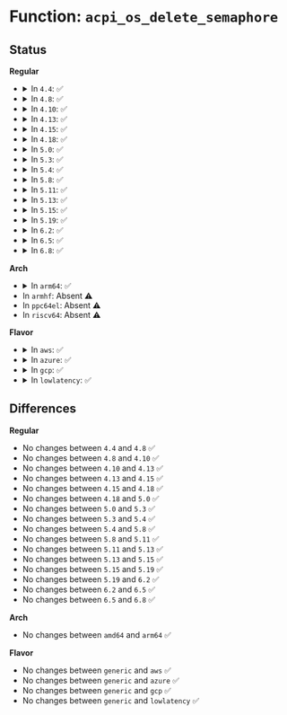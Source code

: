 # Function: <code>acpi_os_delete_semaphore</code>

## Status
<b>Regular</b>
<ul>
<li>
<details>
<summary>In <code>4.4</code>: ✅</summary>

```c
acpi_status acpi_os_delete_semaphore(acpi_handle handle);
```

**Collision:** Unique Global

**Inline:** No

**Transformation:** False

**Instances:**

```
In drivers/acpi/osl.c (ffffffff8147a4d0)
Location: drivers/acpi/osl.c:1265
Inline: False
Direct callers:
  - drivers/acpi/acpica/exsystem.c:acpi_ex_system_reset_event
  - drivers/acpi/acpica/utdelete.c:acpi_ut_update_ref_count
  - drivers/acpi/acpica/utdelete.c:acpi_ut_update_ref_count
  - drivers/acpi/acpica/utdelete.c:acpi_ut_update_ref_count
  - drivers/acpi/acpica/utdelete.c:acpi_ut_update_ref_count
  - drivers/acpi/acpica/utdelete.c:acpi_ut_update_ref_count
  - drivers/acpi/acpica/utlock.c:acpi_ut_delete_rw_lock
  - drivers/acpi/acpica/utlock.c:acpi_ut_delete_rw_lock
  - drivers/acpi/acpica/utmutex.c:acpi_ut_mutex_terminate
  - drivers/acpi/acpica/utmutex.c:acpi_ut_mutex_terminate
```
**Symbols:**

```
ffffffff8147a4d0-ffffffff8147a4f9: acpi_os_delete_semaphore (STB_GLOBAL)
```
</details>
</li>
<li>
<details>
<summary>In <code>4.8</code>: ✅</summary>

```c
acpi_status acpi_os_delete_semaphore(acpi_handle handle);
```

**Collision:** Unique Global

**Inline:** No

**Transformation:** False

**Instances:**

```
In drivers/acpi/osl.c (ffffffff814c8a88)
Location: drivers/acpi/osl.c:1198
Inline: False
Direct callers:
  - drivers/acpi/acpica/exsystem.c:acpi_ex_system_reset_event
  - drivers/acpi/acpica/utdelete.c:acpi_ut_update_ref_count
  - drivers/acpi/acpica/utdelete.c:acpi_ut_update_ref_count
  - drivers/acpi/acpica/utdelete.c:acpi_ut_update_ref_count
  - drivers/acpi/acpica/utdelete.c:acpi_ut_update_ref_count
  - drivers/acpi/acpica/utdelete.c:acpi_ut_update_ref_count
  - drivers/acpi/acpica/utlock.c:acpi_ut_delete_rw_lock
  - drivers/acpi/acpica/utlock.c:acpi_ut_delete_rw_lock
  - drivers/acpi/acpica/utmutex.c:acpi_ut_mutex_terminate
  - drivers/acpi/acpica/utmutex.c:acpi_ut_mutex_terminate
```
**Symbols:**

```
ffffffff814c8a88-ffffffff814c8ab4: acpi_os_delete_semaphore (STB_GLOBAL)
```
</details>
</li>
<li>
<details>
<summary>In <code>4.10</code>: ✅</summary>

```c
acpi_status acpi_os_delete_semaphore(acpi_handle handle);
```

**Collision:** Unique Global

**Inline:** No

**Transformation:** False

**Instances:**

```
In drivers/acpi/osl.c (ffffffff814ea9cc)
Location: drivers/acpi/osl.c:1193
Inline: False
Direct callers:
  - drivers/acpi/acpica/exsystem.c:acpi_ex_system_reset_event
  - drivers/acpi/acpica/utdelete.c:acpi_ut_update_ref_count
  - drivers/acpi/acpica/utdelete.c:acpi_ut_update_ref_count
  - drivers/acpi/acpica/utdelete.c:acpi_ut_update_ref_count
  - drivers/acpi/acpica/utdelete.c:acpi_ut_update_ref_count
  - drivers/acpi/acpica/utdelete.c:acpi_ut_update_ref_count
  - drivers/acpi/acpica/utlock.c:acpi_ut_delete_rw_lock
  - drivers/acpi/acpica/utlock.c:acpi_ut_delete_rw_lock
  - drivers/acpi/acpica/utmutex.c:acpi_ut_mutex_terminate
  - drivers/acpi/acpica/utmutex.c:acpi_ut_mutex_terminate
```
**Symbols:**

```
ffffffff814ea9cc-ffffffff814ea9f8: acpi_os_delete_semaphore (STB_GLOBAL)
```
</details>
</li>
<li>
<details>
<summary>In <code>4.13</code>: ✅</summary>

```c
acpi_status acpi_os_delete_semaphore(acpi_handle handle);
```

**Collision:** Unique Global

**Inline:** No

**Transformation:** False

**Instances:**

```
In drivers/acpi/osl.c (ffffffff814f6850)
Location: drivers/acpi/osl.c:1192
Inline: False
Direct callers:
  - drivers/acpi/acpica/exsystem.c:acpi_ex_system_reset_event
  - drivers/acpi/acpica/utlock.c:acpi_ut_delete_rw_lock
  - drivers/acpi/acpica/utlock.c:acpi_ut_delete_rw_lock
  - drivers/acpi/acpica/utmutex.c:acpi_ut_mutex_terminate
  - drivers/acpi/acpica/utmutex.c:acpi_ut_mutex_terminate
```
**Symbols:**

```
ffffffff814f6850-ffffffff814f687c: acpi_os_delete_semaphore (STB_GLOBAL)
```
</details>
</li>
<li>
<details>
<summary>In <code>4.15</code>: ✅</summary>

```c
acpi_status acpi_os_delete_semaphore(acpi_handle handle);
```

**Collision:** Unique Global

**Inline:** No

**Transformation:** False

**Instances:**

```
In drivers/acpi/osl.c (ffffffff815376c0)
Location: drivers/acpi/osl.c:1202
Inline: False
Direct callers:
  - drivers/acpi/acpica/exsystem.c:acpi_ex_system_reset_event
  - drivers/acpi/acpica/utlock.c:acpi_ut_delete_rw_lock
  - drivers/acpi/acpica/utlock.c:acpi_ut_delete_rw_lock
  - drivers/acpi/acpica/utmutex.c:acpi_ut_mutex_terminate
  - drivers/acpi/acpica/utmutex.c:acpi_ut_mutex_terminate
  - drivers/acpi/acpica/dbexec.c:acpi_db_create_execution_threads
  - drivers/acpi/acpica/dbexec.c:acpi_db_create_execution_threads
  - drivers/acpi/acpica/dbexec.c:acpi_db_create_execution_threads
  - drivers/acpi/acpica/dbexec.c:acpi_db_create_execution_threads
  - drivers/acpi/acpica/dbexec.c:acpi_db_create_execution_threads
  - drivers/acpi/acpica/dbexec.c:acpi_db_create_execution_threads
  - drivers/acpi/acpica/dbexec.c:acpi_db_create_execution_threads
```
**Symbols:**

```
ffffffff815376c0-ffffffff81537737: acpi_os_delete_semaphore (STB_GLOBAL)
```
</details>
</li>
<li>
<details>
<summary>In <code>4.18</code>: ✅</summary>

```c
acpi_status acpi_os_delete_semaphore(acpi_handle handle);
```

**Collision:** Unique Global

**Inline:** No

**Transformation:** False

**Instances:**

```
In drivers/acpi/osl.c (ffffffff8156d240)
Location: drivers/acpi/osl.c:1207
Inline: False
Direct callers:
  - drivers/acpi/acpica/exsystem.c:acpi_ex_system_reset_event
  - drivers/acpi/acpica/utlock.c:acpi_ut_delete_rw_lock
  - drivers/acpi/acpica/utlock.c:acpi_ut_delete_rw_lock
  - drivers/acpi/acpica/utmutex.c:acpi_ut_mutex_terminate
  - drivers/acpi/acpica/utmutex.c:acpi_ut_mutex_terminate
  - drivers/acpi/acpica/dbexec.c:acpi_db_create_execution_threads
  - drivers/acpi/acpica/dbexec.c:acpi_db_create_execution_threads
  - drivers/acpi/acpica/dbexec.c:acpi_db_create_execution_threads
  - drivers/acpi/acpica/dbexec.c:acpi_db_create_execution_threads
  - drivers/acpi/acpica/dbexec.c:acpi_db_create_execution_threads
  - drivers/acpi/acpica/dbexec.c:acpi_db_create_execution_threads
  - drivers/acpi/acpica/dbexec.c:acpi_db_create_execution_threads
```
**Symbols:**

```
ffffffff8156d240-ffffffff8156d2b7: acpi_os_delete_semaphore (STB_GLOBAL)
```
</details>
</li>
<li>
<details>
<summary>In <code>5.0</code>: ✅</summary>

```c
acpi_status acpi_os_delete_semaphore(acpi_handle handle);
```

**Collision:** Unique Global

**Inline:** No

**Transformation:** False

**Instances:**

```
In drivers/acpi/osl.c (ffffffff81584e00)
Location: drivers/acpi/osl.c:1213
Inline: False
Direct callers:
  - drivers/acpi/acpica/exsystem.c:acpi_ex_system_reset_event
  - drivers/acpi/acpica/utlock.c:acpi_ut_delete_rw_lock
  - drivers/acpi/acpica/utlock.c:acpi_ut_delete_rw_lock
  - drivers/acpi/acpica/utmutex.c:acpi_ut_mutex_terminate
  - drivers/acpi/acpica/utmutex.c:acpi_ut_mutex_terminate
  - drivers/acpi/acpica/dbexec.c:acpi_db_create_execution_threads
  - drivers/acpi/acpica/dbexec.c:acpi_db_create_execution_threads
  - drivers/acpi/acpica/dbexec.c:acpi_db_create_execution_threads
  - drivers/acpi/acpica/dbexec.c:acpi_db_create_execution_threads
  - drivers/acpi/acpica/dbexec.c:acpi_db_create_execution_threads
  - drivers/acpi/acpica/dbexec.c:acpi_db_create_execution_threads
  - drivers/acpi/acpica/dbexec.c:acpi_db_create_execution_threads
```
**Symbols:**

```
ffffffff81584e00-ffffffff81584e77: acpi_os_delete_semaphore (STB_GLOBAL)
```
</details>
</li>
<li>
<details>
<summary>In <code>5.3</code>: ✅</summary>

```c
acpi_status acpi_os_delete_semaphore(acpi_handle handle);
```

**Collision:** Unique Global

**Inline:** No

**Transformation:** False

**Instances:**

```
In drivers/acpi/osl.c (ffffffff815b5a20)
Location: drivers/acpi/osl.c:1199
Inline: False
Direct callers:
  - drivers/acpi/acpica/exsystem.c:acpi_ex_system_reset_event
  - drivers/acpi/acpica/utdelete.c:acpi_ut_delete_internal_obj
  - drivers/acpi/acpica/utdelete.c:acpi_ut_delete_internal_obj
  - drivers/acpi/acpica/utdelete.c:acpi_ut_delete_internal_obj
  - drivers/acpi/acpica/utdelete.c:acpi_ut_delete_internal_obj
  - drivers/acpi/acpica/utdelete.c:acpi_ut_delete_internal_obj
  - drivers/acpi/acpica/utlock.c:acpi_ut_delete_rw_lock
  - drivers/acpi/acpica/utlock.c:acpi_ut_delete_rw_lock
  - drivers/acpi/acpica/utmutex.c:acpi_ut_mutex_terminate
  - drivers/acpi/acpica/utmutex.c:acpi_ut_mutex_terminate
  - drivers/acpi/acpica/dbexec.c:acpi_db_create_execution_threads
  - drivers/acpi/acpica/dbexec.c:acpi_db_create_execution_threads
  - drivers/acpi/acpica/dbexec.c:acpi_db_create_execution_threads
  - drivers/acpi/acpica/dbexec.c:acpi_db_create_execution_threads
  - drivers/acpi/acpica/dbexec.c:acpi_db_create_execution_threads
  - drivers/acpi/acpica/dbexec.c:acpi_db_create_execution_threads
  - drivers/acpi/acpica/dbexec.c:acpi_db_create_execution_threads
```
**Symbols:**

```
ffffffff815b5a20-ffffffff815b5a9a: acpi_os_delete_semaphore (STB_GLOBAL)
```
</details>
</li>
<li>
<details>
<summary>In <code>5.4</code>: ✅</summary>

```c
acpi_status acpi_os_delete_semaphore(acpi_handle handle);
```

**Collision:** Unique Global

**Inline:** No

**Transformation:** False

**Instances:**

```
In drivers/acpi/osl.c (ffffffff815d6c50)
Location: drivers/acpi/osl.c:1219
Inline: False
Direct callers:
  - drivers/acpi/acpica/exsystem.c:acpi_ex_system_reset_event
  - drivers/acpi/acpica/utdelete.c:acpi_ut_delete_internal_obj
  - drivers/acpi/acpica/utdelete.c:acpi_ut_delete_internal_obj
  - drivers/acpi/acpica/utdelete.c:acpi_ut_delete_internal_obj
  - drivers/acpi/acpica/utdelete.c:acpi_ut_delete_internal_obj
  - drivers/acpi/acpica/utdelete.c:acpi_ut_delete_internal_obj
  - drivers/acpi/acpica/utlock.c:acpi_ut_delete_rw_lock
  - drivers/acpi/acpica/utlock.c:acpi_ut_delete_rw_lock
  - drivers/acpi/acpica/utmutex.c:acpi_ut_mutex_terminate
  - drivers/acpi/acpica/utmutex.c:acpi_ut_mutex_terminate
  - drivers/acpi/acpica/dbexec.c:acpi_db_create_execution_threads
  - drivers/acpi/acpica/dbexec.c:acpi_db_create_execution_threads
  - drivers/acpi/acpica/dbexec.c:acpi_db_create_execution_threads
  - drivers/acpi/acpica/dbexec.c:acpi_db_create_execution_threads
  - drivers/acpi/acpica/dbexec.c:acpi_db_create_execution_threads
  - drivers/acpi/acpica/dbexec.c:acpi_db_create_execution_threads
  - drivers/acpi/acpica/dbexec.c:acpi_db_create_execution_threads
```
**Symbols:**

```
ffffffff815d6c50-ffffffff815d6cca: acpi_os_delete_semaphore (STB_GLOBAL)
```
</details>
</li>
<li>
<details>
<summary>In <code>5.8</code>: ✅</summary>

```c
acpi_status acpi_os_delete_semaphore(acpi_handle handle);
```

**Collision:** Unique Global

**Inline:** No

**Transformation:** False

**Instances:**

```
In drivers/acpi/osl.c (ffffffff81680980)
Location: drivers/acpi/osl.c:1219
Inline: False
Direct callers:
  - drivers/acpi/acpica/exsystem.c:acpi_ex_system_reset_event
  - drivers/acpi/acpica/utdelete.c:acpi_ut_delete_internal_obj
  - drivers/acpi/acpica/utdelete.c:acpi_ut_delete_internal_obj
  - drivers/acpi/acpica/utdelete.c:acpi_ut_delete_internal_obj
  - drivers/acpi/acpica/utdelete.c:acpi_ut_delete_internal_obj
  - drivers/acpi/acpica/utdelete.c:acpi_ut_delete_internal_obj
  - drivers/acpi/acpica/utlock.c:acpi_ut_delete_rw_lock
  - drivers/acpi/acpica/utlock.c:acpi_ut_delete_rw_lock
  - drivers/acpi/acpica/utmutex.c:acpi_ut_mutex_terminate
  - drivers/acpi/acpica/utmutex.c:acpi_ut_mutex_terminate
  - drivers/acpi/acpica/dbexec.c:acpi_db_create_execution_threads
  - drivers/acpi/acpica/dbexec.c:acpi_db_create_execution_threads
  - drivers/acpi/acpica/dbexec.c:acpi_db_create_execution_threads
  - drivers/acpi/acpica/dbexec.c:acpi_db_create_execution_threads
  - drivers/acpi/acpica/dbexec.c:acpi_db_create_execution_threads
  - drivers/acpi/acpica/dbexec.c:acpi_db_create_execution_threads
  - drivers/acpi/acpica/dbexec.c:acpi_db_create_execution_threads
```
**Symbols:**

```
ffffffff81680980-ffffffff816809fa: acpi_os_delete_semaphore (STB_GLOBAL)
```
</details>
</li>
<li>
<details>
<summary>In <code>5.11</code>: ✅</summary>

```c
acpi_status acpi_os_delete_semaphore(acpi_handle handle);
```

**Collision:** Unique Global

**Inline:** No

**Transformation:** False

**Instances:**

```
In drivers/acpi/osl.c (ffffffff8169f470)
Location: drivers/acpi/osl.c:1223
Inline: False
Direct callers:
  - drivers/acpi/acpica/exsystem.c:acpi_ex_system_reset_event
  - drivers/acpi/acpica/utdelete.c:acpi_ut_delete_internal_obj
  - drivers/acpi/acpica/utdelete.c:acpi_ut_delete_internal_obj
  - drivers/acpi/acpica/utdelete.c:acpi_ut_delete_internal_obj
  - drivers/acpi/acpica/utdelete.c:acpi_ut_delete_internal_obj
  - drivers/acpi/acpica/utdelete.c:acpi_ut_delete_internal_obj
  - drivers/acpi/acpica/utlock.c:acpi_ut_delete_rw_lock
  - drivers/acpi/acpica/utlock.c:acpi_ut_delete_rw_lock
  - drivers/acpi/acpica/utmutex.c:acpi_ut_mutex_terminate
  - drivers/acpi/acpica/utmutex.c:acpi_ut_mutex_terminate
  - drivers/acpi/acpica/dbexec.c:acpi_db_create_execution_threads
  - drivers/acpi/acpica/dbexec.c:acpi_db_create_execution_threads
  - drivers/acpi/acpica/dbexec.c:acpi_db_create_execution_threads
  - drivers/acpi/acpica/dbexec.c:acpi_db_create_execution_threads
  - drivers/acpi/acpica/dbexec.c:acpi_db_create_execution_threads
  - drivers/acpi/acpica/dbexec.c:acpi_db_create_execution_threads
  - drivers/acpi/acpica/dbexec.c:acpi_db_create_execution_threads
```
**Symbols:**

```
ffffffff8169f470-ffffffff8169f4ea: acpi_os_delete_semaphore (STB_GLOBAL)
```
</details>
</li>
<li>
<details>
<summary>In <code>5.13</code>: ✅</summary>

```c
acpi_status acpi_os_delete_semaphore(acpi_handle handle);
```

**Collision:** Unique Global

**Inline:** No

**Transformation:** False

**Instances:**

```
In drivers/acpi/osl.c (ffffffff81682120)
Location: drivers/acpi/osl.c:1223
Inline: False
Direct callers:
  - drivers/acpi/acpica/exsystem.c:acpi_ex_system_reset_event
  - drivers/acpi/acpica/utdelete.c:acpi_ut_delete_internal_obj
  - drivers/acpi/acpica/utdelete.c:acpi_ut_delete_internal_obj
  - drivers/acpi/acpica/utdelete.c:acpi_ut_delete_internal_obj
  - drivers/acpi/acpica/utdelete.c:acpi_ut_delete_internal_obj
  - drivers/acpi/acpica/utdelete.c:acpi_ut_delete_internal_obj
  - drivers/acpi/acpica/utlock.c:acpi_ut_delete_rw_lock
  - drivers/acpi/acpica/utlock.c:acpi_ut_delete_rw_lock
  - drivers/acpi/acpica/utmutex.c:acpi_ut_mutex_terminate
  - drivers/acpi/acpica/utmutex.c:acpi_ut_mutex_terminate
  - drivers/acpi/acpica/dbexec.c:acpi_db_create_execution_threads
  - drivers/acpi/acpica/dbexec.c:acpi_db_create_execution_threads
  - drivers/acpi/acpica/dbexec.c:acpi_db_create_execution_threads
  - drivers/acpi/acpica/dbexec.c:acpi_db_create_execution_threads
  - drivers/acpi/acpica/dbexec.c:acpi_db_create_execution_threads
  - drivers/acpi/acpica/dbexec.c:acpi_db_create_execution_threads
  - drivers/acpi/acpica/dbexec.c:acpi_db_create_execution_threads
```
**Symbols:**

```
ffffffff81682120-ffffffff8168219a: acpi_os_delete_semaphore (STB_GLOBAL)
```
</details>
</li>
<li>
<details>
<summary>In <code>5.15</code>: ✅</summary>

```c
acpi_status acpi_os_delete_semaphore(acpi_handle handle);
```

**Collision:** Unique Global

**Inline:** No

**Transformation:** False

**Instances:**

```
In drivers/acpi/osl.c (ffffffff816f7250)
Location: drivers/acpi/osl.c:1223
Inline: False
Direct callers:
  - drivers/acpi/acpica/exsystem.c:acpi_ex_system_reset_event
  - drivers/acpi/acpica/utdelete.c:acpi_ut_delete_internal_obj
  - drivers/acpi/acpica/utdelete.c:acpi_ut_delete_internal_obj
  - drivers/acpi/acpica/utdelete.c:acpi_ut_delete_internal_obj
  - drivers/acpi/acpica/utdelete.c:acpi_ut_delete_internal_obj
  - drivers/acpi/acpica/utdelete.c:acpi_ut_delete_internal_obj
  - drivers/acpi/acpica/utlock.c:acpi_ut_delete_rw_lock
  - drivers/acpi/acpica/utlock.c:acpi_ut_delete_rw_lock
  - drivers/acpi/acpica/utmutex.c:acpi_ut_mutex_terminate
  - drivers/acpi/acpica/utmutex.c:acpi_ut_mutex_terminate
  - drivers/acpi/acpica/dbexec.c:acpi_db_create_execution_threads
  - drivers/acpi/acpica/dbexec.c:acpi_db_create_execution_threads
  - drivers/acpi/acpica/dbexec.c:acpi_db_create_execution_threads
  - drivers/acpi/acpica/dbexec.c:acpi_db_create_execution_threads
  - drivers/acpi/acpica/dbexec.c:acpi_db_create_execution_threads
  - drivers/acpi/acpica/dbexec.c:acpi_db_create_execution_threads
  - drivers/acpi/acpica/dbexec.c:acpi_db_create_execution_threads
```
**Symbols:**

```
ffffffff816f7250-ffffffff816f72ca: acpi_os_delete_semaphore (STB_GLOBAL)
```
</details>
</li>
<li>
<details>
<summary>In <code>5.19</code>: ✅</summary>

```c
acpi_status acpi_os_delete_semaphore(acpi_handle handle);
```

**Collision:** Unique Global

**Inline:** No

**Transformation:** False

**Instances:**

```
In drivers/acpi/osl.c (ffffffff81824150)
Location: drivers/acpi/osl.c:1225
Inline: False
Direct callers:
  - drivers/acpi/acpica/exsystem.c:acpi_ex_system_reset_event
  - drivers/acpi/acpica/utdelete.c:acpi_ut_delete_internal_obj
  - drivers/acpi/acpica/utdelete.c:acpi_ut_delete_internal_obj
  - drivers/acpi/acpica/utdelete.c:acpi_ut_delete_internal_obj
  - drivers/acpi/acpica/utdelete.c:acpi_ut_delete_internal_obj
  - drivers/acpi/acpica/utdelete.c:acpi_ut_delete_internal_obj
  - drivers/acpi/acpica/utlock.c:acpi_ut_delete_rw_lock
  - drivers/acpi/acpica/utlock.c:acpi_ut_delete_rw_lock
  - drivers/acpi/acpica/utmutex.c:acpi_ut_mutex_terminate
  - drivers/acpi/acpica/utmutex.c:acpi_ut_mutex_terminate
  - drivers/acpi/acpica/dbexec.c:acpi_db_create_execution_threads
  - drivers/acpi/acpica/dbexec.c:acpi_db_create_execution_threads
  - drivers/acpi/acpica/dbexec.c:acpi_db_create_execution_threads
  - drivers/acpi/acpica/dbexec.c:acpi_db_create_execution_threads
  - drivers/acpi/acpica/dbexec.c:acpi_db_create_execution_threads
  - drivers/acpi/acpica/dbexec.c:acpi_db_create_execution_threads
  - drivers/acpi/acpica/dbexec.c:acpi_db_create_execution_threads
```
**Symbols:**

```
ffffffff81824150-ffffffff818241eb: acpi_os_delete_semaphore (STB_GLOBAL)
```
</details>
</li>
<li>
<details>
<summary>In <code>6.2</code>: ✅</summary>

```c
acpi_status acpi_os_delete_semaphore(acpi_handle handle);
```

**Collision:** Unique Global

**Inline:** No

**Transformation:** False

**Instances:**

```
In drivers/acpi/osl.c (ffffffff81955510)
Location: drivers/acpi/osl.c:1225
Inline: False
Direct callers:
  - drivers/acpi/acpica/exsystem.c:acpi_ex_system_reset_event
  - drivers/acpi/acpica/utdelete.c:acpi_ut_delete_internal_obj
  - drivers/acpi/acpica/utdelete.c:acpi_ut_delete_internal_obj
  - drivers/acpi/acpica/utdelete.c:acpi_ut_delete_internal_obj
  - drivers/acpi/acpica/utdelete.c:acpi_ut_delete_internal_obj
  - drivers/acpi/acpica/utdelete.c:acpi_ut_delete_internal_obj
  - drivers/acpi/acpica/utdelete.c:acpi_ut_delete_internal_obj
  - drivers/acpi/acpica/utlock.c:acpi_ut_delete_rw_lock
  - drivers/acpi/acpica/utlock.c:acpi_ut_delete_rw_lock
  - drivers/acpi/acpica/utmutex.c:acpi_ut_mutex_terminate
  - drivers/acpi/acpica/utmutex.c:acpi_ut_mutex_terminate
  - drivers/acpi/acpica/dbexec.c:acpi_db_create_execution_threads
  - drivers/acpi/acpica/dbexec.c:acpi_db_create_execution_threads
  - drivers/acpi/acpica/dbexec.c:acpi_db_create_execution_threads
  - drivers/acpi/acpica/dbexec.c:acpi_db_create_execution_threads
  - drivers/acpi/acpica/dbexec.c:acpi_db_create_execution_threads
  - drivers/acpi/acpica/dbexec.c:acpi_db_create_execution_threads
  - drivers/acpi/acpica/dbexec.c:acpi_db_create_execution_threads
  - drivers/acpi/acpica/dbexec.c:acpi_db_create_execution_threads
  - drivers/acpi/acpica/dbexec.c:acpi_db_create_execution_threads
```
**Symbols:**

```
ffffffff81955510-ffffffff819555ab: acpi_os_delete_semaphore (STB_GLOBAL)
```
</details>
</li>
<li>
<details>
<summary>In <code>6.5</code>: ✅</summary>

```c
acpi_status acpi_os_delete_semaphore(acpi_handle handle);
```

**Collision:** Unique Global

**Inline:** No

**Transformation:** False

**Instances:**

```
In drivers/acpi/osl.c (ffffffff8199b910)
Location: drivers/acpi/osl.c:1225
Inline: False
Direct callers:
  - drivers/acpi/acpica/exsystem.c:acpi_ex_system_reset_event
  - drivers/acpi/acpica/utdelete.c:acpi_ut_delete_internal_obj
  - drivers/acpi/acpica/utdelete.c:acpi_ut_delete_internal_obj
  - drivers/acpi/acpica/utdelete.c:acpi_ut_delete_internal_obj
  - drivers/acpi/acpica/utdelete.c:acpi_ut_delete_internal_obj
  - drivers/acpi/acpica/utdelete.c:acpi_ut_delete_internal_obj
  - drivers/acpi/acpica/utdelete.c:acpi_ut_delete_internal_obj
  - drivers/acpi/acpica/utlock.c:acpi_ut_delete_rw_lock
  - drivers/acpi/acpica/utlock.c:acpi_ut_delete_rw_lock
  - drivers/acpi/acpica/utmutex.c:acpi_ut_mutex_terminate
  - drivers/acpi/acpica/utmutex.c:acpi_ut_mutex_terminate
  - drivers/acpi/acpica/dbexec.c:acpi_db_create_execution_threads
  - drivers/acpi/acpica/dbexec.c:acpi_db_create_execution_threads
  - drivers/acpi/acpica/dbexec.c:acpi_db_create_execution_threads
  - drivers/acpi/acpica/dbexec.c:acpi_db_create_execution_threads
  - drivers/acpi/acpica/dbexec.c:acpi_db_create_execution_threads
  - drivers/acpi/acpica/dbexec.c:acpi_db_create_execution_threads
  - drivers/acpi/acpica/dbexec.c:acpi_db_create_execution_threads
  - drivers/acpi/acpica/dbexec.c:acpi_db_create_execution_threads
  - drivers/acpi/acpica/dbexec.c:acpi_db_create_execution_threads
```
**Symbols:**

```
ffffffff8199b910-ffffffff8199b9ab: acpi_os_delete_semaphore (STB_GLOBAL)
```
</details>
</li>
<li>
<details>
<summary>In <code>6.8</code>: ✅</summary>

```c
acpi_status acpi_os_delete_semaphore(acpi_handle handle);
```

**Collision:** Unique Global

**Inline:** No

**Transformation:** False

**Instances:**

```
In drivers/acpi/osl.c (ffffffff819e3e60)
Location: drivers/acpi/osl.c:1219
Inline: False
Direct callers:
  - drivers/acpi/acpica/exsystem.c:acpi_ex_system_reset_event
  - drivers/acpi/acpica/utdelete.c:acpi_ut_delete_internal_obj
  - drivers/acpi/acpica/utdelete.c:acpi_ut_delete_internal_obj
  - drivers/acpi/acpica/utdelete.c:acpi_ut_delete_internal_obj
  - drivers/acpi/acpica/utdelete.c:acpi_ut_delete_internal_obj
  - drivers/acpi/acpica/utdelete.c:acpi_ut_delete_internal_obj
  - drivers/acpi/acpica/utdelete.c:acpi_ut_delete_internal_obj
  - drivers/acpi/acpica/utlock.c:acpi_ut_delete_rw_lock
  - drivers/acpi/acpica/utlock.c:acpi_ut_delete_rw_lock
  - drivers/acpi/acpica/utmutex.c:acpi_ut_mutex_terminate
  - drivers/acpi/acpica/utmutex.c:acpi_ut_mutex_terminate
  - drivers/acpi/acpica/dbexec.c:acpi_db_create_execution_threads
  - drivers/acpi/acpica/dbexec.c:acpi_db_create_execution_threads
  - drivers/acpi/acpica/dbexec.c:acpi_db_create_execution_threads
  - drivers/acpi/acpica/dbexec.c:acpi_db_create_execution_threads
  - drivers/acpi/acpica/dbexec.c:acpi_db_create_execution_threads
  - drivers/acpi/acpica/dbexec.c:acpi_db_create_execution_threads
  - drivers/acpi/acpica/dbexec.c:acpi_db_create_execution_threads
  - drivers/acpi/acpica/dbexec.c:acpi_db_create_execution_threads
  - drivers/acpi/acpica/dbexec.c:acpi_db_create_execution_threads
```
**Symbols:**

```
ffffffff819e3e60-ffffffff819e3efb: acpi_os_delete_semaphore (STB_GLOBAL)
```
</details>
</li>
</ul>
<b>Arch</b>
<ul>
<li>
<details>
<summary>In <code>arm64</code>: ✅</summary>

```c
acpi_status acpi_os_delete_semaphore(acpi_handle handle);
```

**Collision:** Unique Global

**Inline:** No

**Transformation:** False

**Instances:**

```
In drivers/acpi/osl.c (ffff800010764130)
Location: drivers/acpi/osl.c:1219
Inline: False
Direct callers:
  - drivers/acpi/acpica/exsystem.c:acpi_ex_system_reset_event
  - drivers/acpi/acpica/utlock.c:acpi_ut_delete_rw_lock
  - drivers/acpi/acpica/utlock.c:acpi_ut_delete_rw_lock
  - drivers/acpi/acpica/utmutex.c:acpi_ut_mutex_terminate
  - drivers/acpi/acpica/utmutex.c:acpi_ut_mutex_terminate
```
**Symbols:**

```
ffff800010764130-ffff800010764188: acpi_os_delete_semaphore (STB_GLOBAL)
```
</details>
</li>
<li>
In <code>armhf</code>: Absent ⚠️
</li>
<li>
In <code>ppc64el</code>: Absent ⚠️
</li>
<li>
In <code>riscv64</code>: Absent ⚠️
</li>
</ul>
<b>Flavor</b>
<ul>
<li>
<details>
<summary>In <code>aws</code>: ✅</summary>

```c
acpi_status acpi_os_delete_semaphore(acpi_handle handle);
```

**Collision:** Unique Global

**Inline:** No

**Transformation:** False

**Instances:**

```
In drivers/acpi/osl.c (ffffffff815ca370)
Location: drivers/acpi/osl.c:1219
Inline: False
Direct callers:
  - drivers/acpi/acpica/exsystem.c:acpi_ex_system_reset_event
  - drivers/acpi/acpica/utlock.c:acpi_ut_delete_rw_lock
  - drivers/acpi/acpica/utlock.c:acpi_ut_delete_rw_lock
  - drivers/acpi/acpica/utmutex.c:acpi_ut_mutex_terminate
  - drivers/acpi/acpica/utmutex.c:acpi_ut_mutex_terminate
```
**Symbols:**

```
ffffffff815ca370-ffffffff815ca39c: acpi_os_delete_semaphore (STB_GLOBAL)
```
</details>
</li>
<li>
<details>
<summary>In <code>azure</code>: ✅</summary>

```c
acpi_status acpi_os_delete_semaphore(acpi_handle handle);
```

**Collision:** Unique Global

**Inline:** No

**Transformation:** False

**Instances:**

```
In drivers/acpi/osl.c (ffffffff815b33f0)
Location: drivers/acpi/osl.c:1219
Inline: False
Direct callers:
  - drivers/acpi/acpica/exsystem.c:acpi_ex_system_reset_event
  - drivers/acpi/acpica/utlock.c:acpi_ut_delete_rw_lock
  - drivers/acpi/acpica/utlock.c:acpi_ut_delete_rw_lock
  - drivers/acpi/acpica/utmutex.c:acpi_ut_mutex_terminate
  - drivers/acpi/acpica/utmutex.c:acpi_ut_mutex_terminate
```
**Symbols:**

```
ffffffff815b33f0-ffffffff815b341c: acpi_os_delete_semaphore (STB_GLOBAL)
```
</details>
</li>
<li>
<details>
<summary>In <code>gcp</code>: ✅</summary>

```c
acpi_status acpi_os_delete_semaphore(acpi_handle handle);
```

**Collision:** Unique Global

**Inline:** No

**Transformation:** False

**Instances:**

```
In drivers/acpi/osl.c (ffffffff815caf30)
Location: drivers/acpi/osl.c:1219
Inline: False
Direct callers:
  - drivers/acpi/acpica/exsystem.c:acpi_ex_system_reset_event
  - drivers/acpi/acpica/utdelete.c:acpi_ut_delete_internal_obj
  - drivers/acpi/acpica/utdelete.c:acpi_ut_delete_internal_obj
  - drivers/acpi/acpica/utdelete.c:acpi_ut_delete_internal_obj
  - drivers/acpi/acpica/utdelete.c:acpi_ut_delete_internal_obj
  - drivers/acpi/acpica/utdelete.c:acpi_ut_delete_internal_obj
  - drivers/acpi/acpica/utlock.c:acpi_ut_delete_rw_lock
  - drivers/acpi/acpica/utlock.c:acpi_ut_delete_rw_lock
  - drivers/acpi/acpica/utmutex.c:acpi_ut_mutex_terminate
  - drivers/acpi/acpica/utmutex.c:acpi_ut_mutex_terminate
  - drivers/acpi/acpica/dbexec.c:acpi_db_create_execution_threads
  - drivers/acpi/acpica/dbexec.c:acpi_db_create_execution_threads
  - drivers/acpi/acpica/dbexec.c:acpi_db_create_execution_threads
  - drivers/acpi/acpica/dbexec.c:acpi_db_create_execution_threads
  - drivers/acpi/acpica/dbexec.c:acpi_db_create_execution_threads
  - drivers/acpi/acpica/dbexec.c:acpi_db_create_execution_threads
  - drivers/acpi/acpica/dbexec.c:acpi_db_create_execution_threads
```
**Symbols:**

```
ffffffff815caf30-ffffffff815cafaa: acpi_os_delete_semaphore (STB_GLOBAL)
```
</details>
</li>
<li>
<details>
<summary>In <code>lowlatency</code>: ✅</summary>

```c
acpi_status acpi_os_delete_semaphore(acpi_handle handle);
```

**Collision:** Unique Global

**Inline:** No

**Transformation:** False

**Instances:**

```
In drivers/acpi/osl.c (ffffffff815e4dd0)
Location: drivers/acpi/osl.c:1219
Inline: False
Direct callers:
  - drivers/acpi/acpica/exsystem.c:acpi_ex_system_reset_event
  - drivers/acpi/acpica/utdelete.c:acpi_ut_delete_internal_obj
  - drivers/acpi/acpica/utdelete.c:acpi_ut_delete_internal_obj
  - drivers/acpi/acpica/utdelete.c:acpi_ut_delete_internal_obj
  - drivers/acpi/acpica/utdelete.c:acpi_ut_delete_internal_obj
  - drivers/acpi/acpica/utdelete.c:acpi_ut_delete_internal_obj
  - drivers/acpi/acpica/utlock.c:acpi_ut_delete_rw_lock
  - drivers/acpi/acpica/utlock.c:acpi_ut_delete_rw_lock
  - drivers/acpi/acpica/utmutex.c:acpi_ut_mutex_terminate
  - drivers/acpi/acpica/utmutex.c:acpi_ut_mutex_terminate
  - drivers/acpi/acpica/dbexec.c:acpi_db_create_execution_threads
  - drivers/acpi/acpica/dbexec.c:acpi_db_create_execution_threads
  - drivers/acpi/acpica/dbexec.c:acpi_db_create_execution_threads
  - drivers/acpi/acpica/dbexec.c:acpi_db_create_execution_threads
  - drivers/acpi/acpica/dbexec.c:acpi_db_create_execution_threads
  - drivers/acpi/acpica/dbexec.c:acpi_db_create_execution_threads
  - drivers/acpi/acpica/dbexec.c:acpi_db_create_execution_threads
```
**Symbols:**

```
ffffffff815e4dd0-ffffffff815e4e4a: acpi_os_delete_semaphore (STB_GLOBAL)
```
</details>
</li>
</ul>

## Differences
<b>Regular</b>
<ul>
<li>
No changes between <code>4.4</code> and <code>4.8</code> ✅
</li>
<li>
No changes between <code>4.8</code> and <code>4.10</code> ✅
</li>
<li>
No changes between <code>4.10</code> and <code>4.13</code> ✅
</li>
<li>
No changes between <code>4.13</code> and <code>4.15</code> ✅
</li>
<li>
No changes between <code>4.15</code> and <code>4.18</code> ✅
</li>
<li>
No changes between <code>4.18</code> and <code>5.0</code> ✅
</li>
<li>
No changes between <code>5.0</code> and <code>5.3</code> ✅
</li>
<li>
No changes between <code>5.3</code> and <code>5.4</code> ✅
</li>
<li>
No changes between <code>5.4</code> and <code>5.8</code> ✅
</li>
<li>
No changes between <code>5.8</code> and <code>5.11</code> ✅
</li>
<li>
No changes between <code>5.11</code> and <code>5.13</code> ✅
</li>
<li>
No changes between <code>5.13</code> and <code>5.15</code> ✅
</li>
<li>
No changes between <code>5.15</code> and <code>5.19</code> ✅
</li>
<li>
No changes between <code>5.19</code> and <code>6.2</code> ✅
</li>
<li>
No changes between <code>6.2</code> and <code>6.5</code> ✅
</li>
<li>
No changes between <code>6.5</code> and <code>6.8</code> ✅
</li>
</ul>
<b>Arch</b>
<ul>
<li>
No changes between <code>amd64</code> and <code>arm64</code> ✅
</li>
</ul>
<b>Flavor</b>
<ul>
<li>
No changes between <code>generic</code> and <code>aws</code> ✅
</li>
<li>
No changes between <code>generic</code> and <code>azure</code> ✅
</li>
<li>
No changes between <code>generic</code> and <code>gcp</code> ✅
</li>
<li>
No changes between <code>generic</code> and <code>lowlatency</code> ✅
</li>
</ul>
